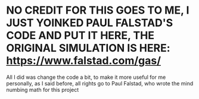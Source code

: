 # NO CREDIT FOR THIS GOES TO ME, I JUST YOINKED PAUL FALSTAD'S CODE AND PUT IT HERE, THE ORIGINAL SIMULATION IS HERE: https://www.falstad.com/gas/
All I did was change the code a bit, to make it more useful for me personally, as I said before, all rights go to Paul Falstad, who wrote the mind numbing math for this project

